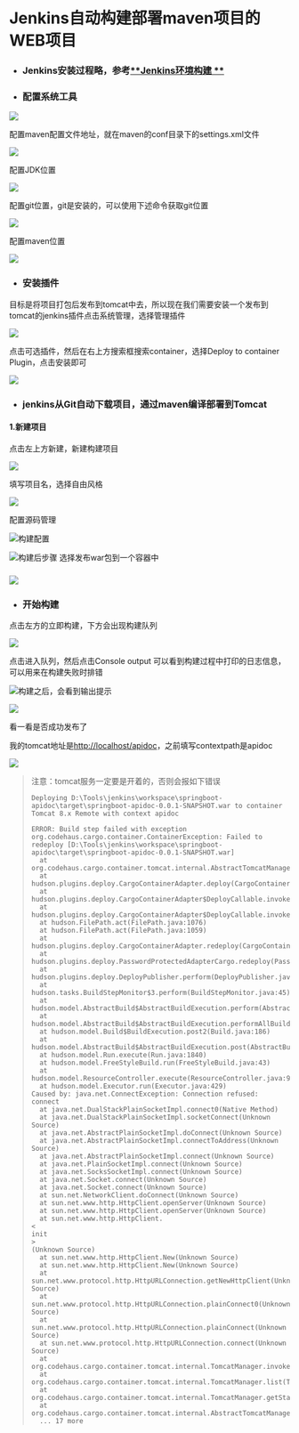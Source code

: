 # Jenkins自动构建部署maven项目的WEB项目

* ### **Jenkins安装过程略，参考**[**Jenkins环境构建  **](/jenkinschi-xu-ji-cheng/jenkinshuan-jing-gou-jian.md)
* ### 配置系统工具

![](/assets/import-jenkins-21.png)

配置maven配置文件地址，就在maven的conf目录下的settings.xml文件

![](/assets/import-jenkins-22.png)

配置JDK位置

![](/assets/import-jenkins-23.png)

配置git位置，git是安装的，可以使用下述命令获取git位置

![](/assets/import-jenkins-24.png)

配置maven位置

![](/assets/import-jenkins-25.png)

* ### 安装插件

目标是将项目打包后发布到tomcat中去，所以现在我们需要安装一个发布到tomcat的jenkins插件点击系统管理，选择管理插件

![](/assets/import-jenkins-26.png)

点击可选插件，然后在右上方搜索框搜索container，选择Deploy to container Plugin，点击安装即可

![](/assets/import-jenkins-27.png)

* ### jenkins从Git自动下载项目，通过maven编译部署到Tomcat

#### 1.新建项目

点击左上方新建，新建构建项目

![](/assets/import-jenkins-28.png)

填写项目名，选择自由风格

![](/assets/import-jenkins-30.png)

配置源码管理

![](/assets/import-jenkins-31.png)构建配置

![](/assets/import-jenkins-32.png)构建后步骤  选择发布war包到一个容器中

### ![](/assets/import-jenkins-33.png)

* ### 开始构建

点击左方的立即构建，下方会出现构建队列

![](/assets/import-jenkins-35.png)

点击进入队列，然后点击Console output 可以看到构建过程中打印的日志信息，可以用来在构建失败时排错

![](/assets/import-jenkins-36.png)构建之后，会看到输出提示

![](/assets/import-jenkins-37.png)

看一看是否成功发布了

我的tomcat地址是[http://localhost/apidoc](http://localhost/apidoc)，之前填写contextpath是apidoc 

![](/assets/import-jenkins-40.png)

> 注意：tomcat服务一定要是开着的，否则会报如下错误
>
> ```
> Deploying D:\Tools\jenkins\workspace\springboot-apidoc\target\springboot-apidoc-0.0.1-SNAPSHOT.war to container Tomcat 8.x Remote with context apidoc
> ```
>
> ```
> ERROR: Build step failed with exception
> org.codehaus.cargo.container.ContainerException: Failed to redeploy [D:\Tools\jenkins\workspace\springboot-apidoc\target\springboot-apidoc-0.0.1-SNAPSHOT.war]
> 	at org.codehaus.cargo.container.tomcat.internal.AbstractTomcatManagerDeployer.redeploy(AbstractTomcatManagerDeployer.java:192)
> 	at hudson.plugins.deploy.CargoContainerAdapter.deploy(CargoContainerAdapter.java:77)
> 	at hudson.plugins.deploy.CargoContainerAdapter$DeployCallable.invoke(CargoContainerAdapter.java:147)
> 	at hudson.plugins.deploy.CargoContainerAdapter$DeployCallable.invoke(CargoContainerAdapter.java:117)
> 	at hudson.FilePath.act(FilePath.java:1076)
> 	at hudson.FilePath.act(FilePath.java:1059)
> 	at hudson.plugins.deploy.CargoContainerAdapter.redeploy(CargoContainerAdapter.java:114)
> 	at hudson.plugins.deploy.PasswordProtectedAdapterCargo.redeploy(PasswordProtectedAdapterCargo.java:93)
> 	at hudson.plugins.deploy.DeployPublisher.perform(DeployPublisher.java:64)
> 	at hudson.tasks.BuildStepMonitor$3.perform(BuildStepMonitor.java:45)
> 	at hudson.model.AbstractBuild$AbstractBuildExecution.perform(AbstractBuild.java:744)
> 	at hudson.model.AbstractBuild$AbstractBuildExecution.performAllBuildSteps(AbstractBuild.java:690)
> 	at hudson.model.Build$BuildExecution.post2(Build.java:186)
> 	at hudson.model.AbstractBuild$AbstractBuildExecution.post(AbstractBuild.java:635)
> 	at hudson.model.Run.execute(Run.java:1840)
> 	at hudson.model.FreeStyleBuild.run(FreeStyleBuild.java:43)
> 	at hudson.model.ResourceController.execute(ResourceController.java:97)
> 	at hudson.model.Executor.run(Executor.java:429)
> Caused by: java.net.ConnectException: Connection refused: connect
> 	at java.net.DualStackPlainSocketImpl.connect0(Native Method)
> 	at java.net.DualStackPlainSocketImpl.socketConnect(Unknown Source)
> 	at java.net.AbstractPlainSocketImpl.doConnect(Unknown Source)
> 	at java.net.AbstractPlainSocketImpl.connectToAddress(Unknown Source)
> 	at java.net.AbstractPlainSocketImpl.connect(Unknown Source)
> 	at java.net.PlainSocketImpl.connect(Unknown Source)
> 	at java.net.SocksSocketImpl.connect(Unknown Source)
> 	at java.net.Socket.connect(Unknown Source)
> 	at java.net.Socket.connect(Unknown Source)
> 	at sun.net.NetworkClient.doConnect(Unknown Source)
> 	at sun.net.www.http.HttpClient.openServer(Unknown Source)
> 	at sun.net.www.http.HttpClient.openServer(Unknown Source)
> 	at sun.net.www.http.HttpClient.
> <
> init
> >
> (Unknown Source)
> 	at sun.net.www.http.HttpClient.New(Unknown Source)
> 	at sun.net.www.http.HttpClient.New(Unknown Source)
> 	at sun.net.www.protocol.http.HttpURLConnection.getNewHttpClient(Unknown Source)
> 	at sun.net.www.protocol.http.HttpURLConnection.plainConnect0(Unknown Source)
> 	at sun.net.www.protocol.http.HttpURLConnection.plainConnect(Unknown Source)
> 	at sun.net.www.protocol.http.HttpURLConnection.connect(Unknown Source)
> 	at org.codehaus.cargo.container.tomcat.internal.TomcatManager.invoke(TomcatManager.java:561)
> 	at org.codehaus.cargo.container.tomcat.internal.TomcatManager.list(TomcatManager.java:876)
> 	at org.codehaus.cargo.container.tomcat.internal.TomcatManager.getStatus(TomcatManager.java:889)
> 	at org.codehaus.cargo.container.tomcat.internal.AbstractTomcatManagerDeployer.redeploy(AbstractTomcatManagerDeployer.java:173)
> 	... 17 more
> ```



